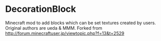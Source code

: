 DecorationBlock
===============

Minecraft mod to add blocks which can be set textures created by users. Original authors are ueda &amp; MMM. Forked from http://forum.minecraftuser.jp/viewtopic.php?f=13&t=2529
